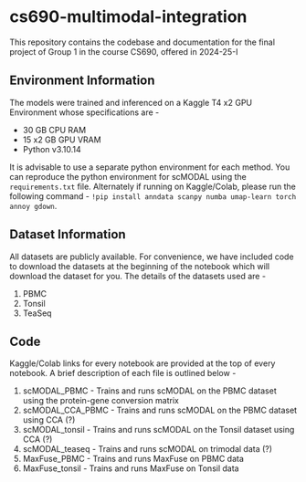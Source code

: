 # cs690-multimodal-integration

This repository contains the codebase and documentation for the final project of Group 1 in the course CS690, offered in 2024-25-I

## Environment Information

The models were trained and inferenced on a Kaggle T4 x2 GPU Environment whose specifications are -

- 30 GB CPU RAM
- 15 x2 GB GPU VRAM
- Python v3.10.14

It is advisable to use a separate python environment for each method. You can reproduce the python environment for scMODAL using the `requirements.txt` file. Alternately if running on Kaggle/Colab, please run the following command - `!pip install anndata scanpy numba umap-learn torch annoy gdown`.

## Dataset Information

All datasets are publicly available. For convenience, we have included code to download the datasets at the beginning of the notebook which will download the dataset for you. The details of the datasets used are -

1. PBMC
2. Tonsil
3. TeaSeq

## Code

Kaggle/Colab links for every notebook are provided at the top of every notebook. A brief description of each file is outlined below -

1. scMODAL_PBMC - Trains and runs scMODAL on the PBMC dataset using the protein-gene conversion matrix
2. scMODAL_CCA_PBMC - Trains and runs scMODAL on the PBMC dataset using CCA (?)
3. scMODAL_tonsil - Trains and runs scMODAL on the Tonsil dataset using CCA (?)
4. scMODAL_teaseq - Trains and runs scMODAL on trimodal data (?)
5. MaxFuse_PBMC - Trains and runs MaxFuse on PBMC data
6. MaxFuse_tonsil - Trains and runs MaxFuse on Tonsil data
